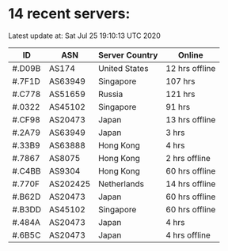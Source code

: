 # 14 recent servers:

Latest update at: Sat Jul 25 19:10:13 UTC 2020

| ID | ASN | Server Country | Online |
| -- | --- | -------------- | ------ |
| #.D09B | AS174 | United States | 12 hrs offline |
| #.7F1D | AS63949 | Singapore | 107 hrs |
| #.C778 | AS51659 | Russia | 121 hrs |
| #.0322 | AS45102 | Singapore | 91 hrs |
| #.CF98 | AS20473 | Japan | 13 hrs offline |
| #.2A79 | AS63949 | Japan | 3 hrs |
| #.33B9 | AS63888 | Hong Kong | 4 hrs |
| #.7867 | AS8075 | Hong Kong | 2 hrs offline |
| #.C4BB | AS9304 | Hong Kong | 60 hrs offline |
| #.770F | AS202425 | Netherlands | 14 hrs offline |
| #.B62D | AS20473 | Japan | 60 hrs offline |
| #.B3DD | AS45102 | Singapore | 60 hrs offline |
| #.484A | AS20473 | Japan | 4 hrs |
| #.6B5C | AS20473 | Japan | 4 hrs offline |

